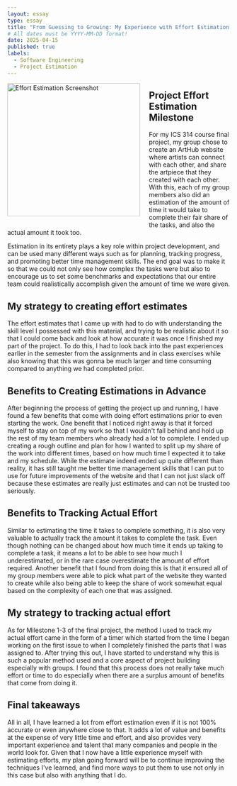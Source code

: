 ```yaml
---
layout: essay
type: essay
title: "From Guessing to Growing: My Experience with Effort Estimation and Tracking"
# All dates must be YYYY-MM-DD format!
date: 2025-04-15
published: true
labels:
  - Software Engineering
  - Project Estimation
---
```


<img src="https://github.com/user-attachments/assets/91233ffb-a640-45f6-b9c4-e701ac0efe96" align="left" width="300" style="margin: 0 20px 20px 0;" alt="Effort Estimation Screenshot" />


## Project Effort Estimation Milestone
For my ICS 314 course final project, my group chose to create an ArtHub website where artists can connect with each other, and share the artpiece that they created with each other. With this, each of my group members also did an estimation of the amount of time it would take to complete their fair share of the tasks, and also the actual amount it took too. 

Estimation in its entirety plays a key role within project development, and can be used many different ways such as for planning, tracking progress, and promoting better time management skills. The end goal was to make it so that we could not only see how complex the tasks were but also to encourage us to set some benchmarks and expectations that our entire team could realistically accomplish given the amount of time we were given.

<div style="clear: both;">
  <h2>My strategy to creating effort estimates</h2>
  <p>
    The effort estimates that I came up with had to do with understanding the skill level I possessed with this material, and trying to be realistic about it so that I could come back and look at how accurate it was once I finished my part of the project. To do this, I had to look back into the past experiences earlier in the semester from the assignments and in class exercises while also knowing that this was gonna be much larger and time consuming compared to anything we had completed prior.
  </p>
</div>

## Benefits to Creating Estimations in Advance 
After beginning the process of getting the project up and running, I have found a few benefits that come with doing effort estimations prior to even starting the work. One benefit that I noticed right away is that it forced myself to stay on top of my work so that I wouldn't fall behind and hold up the rest of my team members who already had a lot to complete. I ended up creating a rough outline and plan for how I wanted to split up my share of the work into different times, based on how much time I expected it to take and my schedule. While the estimate indeed ended up quite different than reality, it has still taught me better time management skills that I can put to use for future improvements of the website and that I can not just slack off because these estimates are really just estimates and can not be trusted too seriously.

## Benefits to Tracking Actual Effort
Similar to estimating the time it takes to complete something, it is also very valuable to actually track the amount it takes to complete the task. Even though nothing can be changed about how much time it ends up taking to complete a task, it means a lot to be able to see how much I underestimated, or in the rare case overestimate the amount of effort required. Another benefit that I found from doing this is that it ensured all of my group members were able to pick what part of the website they wanted to create while also being able to keep the share of work somewhat equal based on the complexity of each one that was assigned.

## My strategy to tracking actual effort 
As for Milestone 1-3 of the final project, the method I used to track my actual effort came in the form of a timer which started from the time I began working on the first issue to when I completely finished the parts that I was assigned to. After trying this out, I have started to understand why this is such a popular method used and a core aspect of project building especially with groups. I found that this process does not really take much effort or time to do especially when there are a surplus amount of benefits that come from doing it.

## Final takeaways
All in all, I have learned a lot from effort estimation even if it is not 100% accurate or even anywhere close to that. It adds a lot of value and benefits at the expense of very little time and effort, and also provides very important experience and talent that many companies and people in the world look for. Given that I now have a little experience myself with estimating efforts, my plan going forward will be to continue improving the techniques I've learned, and find more ways to put them to use not only in this case but also with anything that I do.
